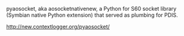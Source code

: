 pyaosocket, aka aosocketnativenew, a Python for S60 socket library
(Symbian native Python extension) that served as plumbing for PDIS.

http://new.contextlogger.org/pyaosocket/
